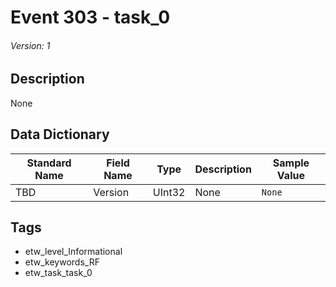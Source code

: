 # Event 303 - task_0
###### Version: 1

## Description
None

## Data Dictionary
|Standard Name|Field Name|Type|Description|Sample Value|
|---|---|---|---|---|
|TBD|Version|UInt32|None|`None`|

## Tags
* etw_level_Informational
* etw_keywords_RF
* etw_task_task_0